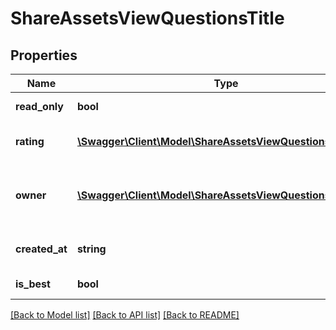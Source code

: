 # ShareAssetsViewQuestionsTitle

## Properties
Name | Type | Description | Notes
------------ | ------------- | ------------- | -------------
**read_only** | **bool** | Is read only for this user | 
**rating** | [**\Swagger\Client\Model\ShareAssetsViewQuestionsRating**](ShareAssetsViewQuestionsRating.md) | Best answer rating | 
**owner** | [**\Swagger\Client\Model\ShareAssetsViewQuestionsOwnerL2**](ShareAssetsViewQuestionsOwnerL2.md) | Return owner of best answer object | 
**created_at** | **string** | Answer date of creation | 
**is_best** | **bool** | Is best answer | 

[[Back to Model list]](../README.md#documentation-for-models) [[Back to API list]](../README.md#documentation-for-api-endpoints) [[Back to README]](../README.md)


